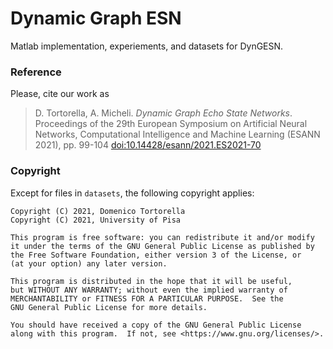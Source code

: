 # Dynamic Graph ESN

Matlab implementation, experiements, and datasets for DynGESN.

### Reference

Please, cite our work as

> D. Tortorella, A. Micheli. *Dynamic Graph Echo State Networks*. Proceedings of the 29th European Symposium on Artificial Neural Networks, Computational Intelligence and Machine Learning (ESANN 2021), pp. 99-104 [doi:10.14428/esann/2021.ES2021-70](doi.org/10.14428/esann/2021.ES2021-70)

### Copyright

Except for files in `datasets`, the following copyright applies:

```
Copyright (C) 2021, Domenico Tortorella
Copyright (C) 2021, University of Pisa

This program is free software: you can redistribute it and/or modify
it under the terms of the GNU General Public License as published by
the Free Software Foundation, either version 3 of the License, or
(at your option) any later version.

This program is distributed in the hope that it will be useful,
but WITHOUT ANY WARRANTY; without even the implied warranty of
MERCHANTABILITY or FITNESS FOR A PARTICULAR PURPOSE.  See the
GNU General Public License for more details.

You should have received a copy of the GNU General Public License
along with this program.  If not, see <https://www.gnu.org/licenses/>.
```
